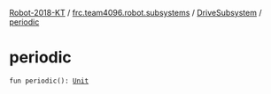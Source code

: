 [Robot-2018-KT](../../index.md) / [frc.team4096.robot.subsystems](../index.md) / [DriveSubsystem](index.md) / [periodic](./periodic.md)

# periodic

`fun periodic(): `[`Unit`](https://kotlinlang.org/api/latest/jvm/stdlib/kotlin/-unit/index.html)